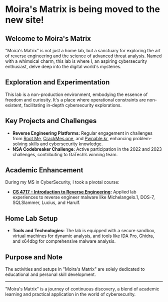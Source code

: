 # Moira's Matrix is being moved to the new site!

## Welcome to Moira's Matrix

"Moira's Matrix" is not just a home lab, but a sanctuary for exploring the art of reverse engineering and the science of advanced threat analysis. Named with a whimsical charm, this lab is where I, an aspiring cybersecurity enthusiast, delve deep into the digital world's mysteries.

## Exploration and Experimentation

This lab is a non-production environment, embodying the essence of freedom and curiosity. It's a place where operational constraints are non-existent, facilitating in-depth cybersecurity explorations.

## Key Projects and Challenges

- **Reverse Engineering Platforms:** Regular engagement in challenges from [Root Me](https://www.root-me.org/?lang=en), [CrackMes.one](https://crackmes.one/), and [Pwnable.kr](http://pwnable.kr/), enhancing problem-solving skills and cybersecurity knowledge.
- **NSA Codebreaker Challenge:** Active participation in the 2022 and 2023 challenges, contributing to GaTech’s winning team.

## Academic Enhancement

During my MS in CyberSecurity, I took a pivotal course:
- **[CS 4717 - Introduction to Reverse Engineering](https://saltaformaggio.ece.gatech.edu/teaching/spring2021/intro-re/):** Applied lab experiences to reverse engineer malware like Michelangelo.1, DOS-7, SQLSlammer, Lucius, and Harulf.

## Home Lab Setup

- **Tools and Technologies:** The lab is equipped with a secure sandbox, virtual machines for dynamic analysis, and tools like IDA Pro, Ghidra, and x64dbg for comprehensive malware analysis.

## Purpose and Note

The activities and setups in "Moira's Matrix" are solely dedicated to educational and personal skill development.

---

"Moira's Matrix" is a journey of continuous discovery, a blend of academic learning and practical application in the world of cybersecurity.

